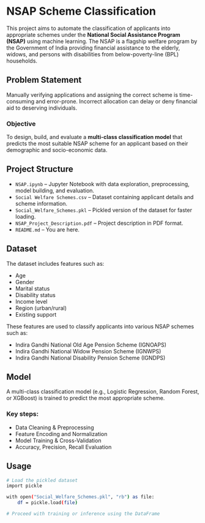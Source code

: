 # NSAP Scheme Classification

This project aims to automate the classification of applicants into appropriate schemes under the **National Social Assistance Program (NSAP)** using machine learning. The NSAP is a flagship welfare program by the Government of India providing financial assistance to the elderly, widows, and persons with disabilities from below-poverty-line (BPL) households.

## Problem Statement

Manually verifying applications and assigning the correct scheme is time-consuming and error-prone. Incorrect allocation can delay or deny financial aid to deserving individuals.

### Objective

To design, build, and evaluate a **multi-class classification model** that predicts the most suitable NSAP scheme for an applicant based on their demographic and socio-economic data.

## Project Structure

- `NSAP.ipynb` – Jupyter Notebook with data exploration, preprocessing, model building, and evaluation.
- `Social Welfare Schemes.csv` – Dataset containing applicant details and scheme information.
- `Social_Welfare_Schemes.pkl` – Pickled version of the dataset for faster loading.
- `NSAP_Project_Description.pdf` – Project description in PDF format.
- `README.md` – You are here.

## Dataset

The dataset includes features such as:
- Age
- Gender
- Marital status
- Disability status
- Income level
- Region (urban/rural)
- Existing support

These features are used to classify applicants into various NSAP schemes such as:
- Indira Gandhi National Old Age Pension Scheme (IGNOAPS)
- Indira Gandhi National Widow Pension Scheme (IGNWPS)
- Indira Gandhi National Disability Pension Scheme (IGNDPS)

## Model

A multi-class classification model (e.g., Logistic Regression, Random Forest, or XGBoost) is trained to predict the most appropriate scheme.

### Key steps:
- Data Cleaning & Preprocessing
- Feature Encoding and Normalization
- Model Training & Cross-Validation
- Accuracy, Precision, Recall Evaluation

##  Usage

```bash
# Load the pickled dataset
import pickle

with open("Social_Welfare_Schemes.pkl", "rb") as file:
    df = pickle.load(file)

# Proceed with training or inference using the DataFrame
